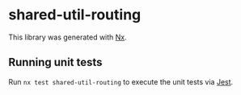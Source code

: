 # shared-util-routing

This library was generated with [Nx](https://nx.dev).

## Running unit tests

Run `nx test shared-util-routing` to execute the unit tests via [Jest](https://jestjs.io).
